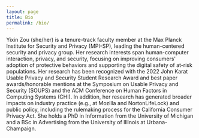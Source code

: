 ```yaml
---
layout: page
title: Bio
permalink: /bio/
---
```


Yixin Zou (she/her) is a tenure-track faculty member at the Max Planck Institute for Security and Privacy (MPI-SP), leading the human-centered security and privacy group. Her research interests span human-computer interaction, privacy, and security, focusing on improving consumers' adoption of protective behaviors and supporting the digital safety of at-risk populations. Her research has been recognized with the 2022 John Karat Usable Privacy and Security Student Research Award and best paper awards/honorable mentions at the Symposium on Usable Privacy and Security (SOUPS) and the ACM Conference on Human Factors in Computing Systems (CHI). In addition, her research has generated broader impacts on industry practice (e.g., at Mozilla and NortonLifeLock) and public policy, including the rulemaking process for the California Consumer Privacy Act. She holds a PhD in Information from the University of Michigan and a BSc in Advertising from the University of Illinois at Urbana-Champaign.
